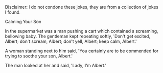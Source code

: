 Disclaimer: I do not condone these jokes, they are from a collection of jokes I found.

Calming Your Son

In the supermarket was a man pushing a cart which contained a screaming, bellowing baby. The gentleman kept repeating softly, 'Don't get excited, Albert; don't scream, Albert; don't yell, Albert; keep calm, Albert.' 

A woman standing next to him said, 'You certainly are to be commended for trying to soothe your son, Albert.' 

The man looked at her and said, 'Lady, I'm Albert.'

